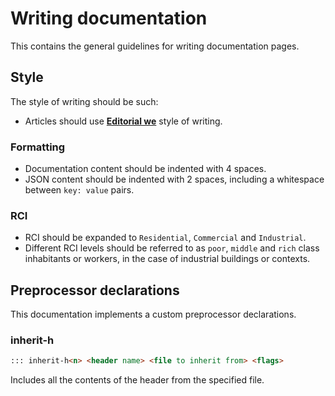 # Writing documentation

This contains the general guidelines for writing documentation pages.

## Style


The style of writing should be such:

- Articles should use [**Editorial we**](https://en.wikipedia.org/wiki/We#Editorial_we) style of writing.

### Formatting
- Documentation content should be indented with 4 spaces.
- JSON content should be indented with 2 spaces, including a whitespace between `key: value` pairs.

### RCI
- RCI should be expanded to `Residential`, `Commercial` and `Industrial`.
- Different RCI levels should be referred to as `poor`, `middle` and `rich` class inhabitants or workers, in the case of industrial buildings or contexts.


## Preprocessor declarations

This documentation implements a custom preprocessor declarations.

### inherit-h<n>

```md
::: inherit-h<n> <header name> <file to inherit from> <flags>
```

Includes all the contents of the header from the specified file.
